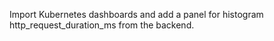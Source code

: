 Import Kubernetes dashboards and add a panel for histogram http_request_duration_ms from the backend.
